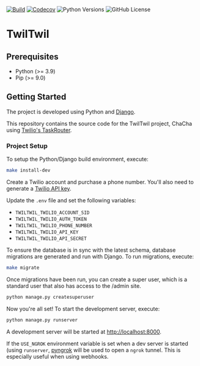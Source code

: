 [![Build](https://github.com/alexdlaird/twilio-taskrouter-demo/actions/workflows/build.yml/badge.svg)](https://github.com/alexdlaird/twilio-taskrouter-demo/actions/workflows/build.yml)
[![Codecov](https://codecov.io/gh/alexdlaird/twilio-taskrouter-demo/branch/main/graph/badge.svg)](https://codecov.io/gh/alexdlaird/twilio-taskrouter-demo)
![Python Versions](https://img.shields.io/badge/python-%203.9%20|%203.10%20|%203.11%20-blue)
![GitHub License](https://img.shields.io/github/license/alexdlaird/twilio-taskrouter-demo)

# TwilTwil

## Prerequisites

- Python (>= 3.9)
- Pip (>= 9.0)

## Getting Started
The project is developed using Python and [Django](https://www.djangoproject.com).

This repository contains the source code for the TwilTwil project, ChaCha using [Twilio's TaskRouter](https://www.twilio.com/taskrouter).

### Project Setup

To setup the Python/Django build environment, execute:

```sh
make install-dev
```

Create a Twilio account and purchase a phone number. You'll also need to generate a [Twilio API key](https://www.twilio.com/docs/iam/keys/api-key-resource).

Update the `.env` file and set the following variables:

* `TWILTWIL_TWILIO_ACCOUNT_SID`
* `TWILTWIL_TWILIO_AUTH_TOKEN`
* `TWILTWIL_TWILIO_PHONE_NUMBER`
* `TWILTWIL_TWILIO_API_KEY`
* `TWILTWIL_TWILIO_API_SECRET`

To ensure the database is in sync with the latest schema, database migrations are generated and run with Django. To run migrations, execute:

```sh
make migrate
```

Once migrations have been run, you can create a super user, which is a standard user that also has access to the /admin site.

```sh
python manage.py createsuperuser
```

Now you're all set! To start the development server, execute:

```sh
python manage.py runserver
```

A development server will be started at <http://localhost:8000>.

If the `USE_NGROK` environment variable is set when a dev server is started (using `runserver`, [pyngrok](https://github.com/alexdlaird/pyngrok)
will be used to open a `ngrok` tunnel. This is especially useful when using webhooks.
